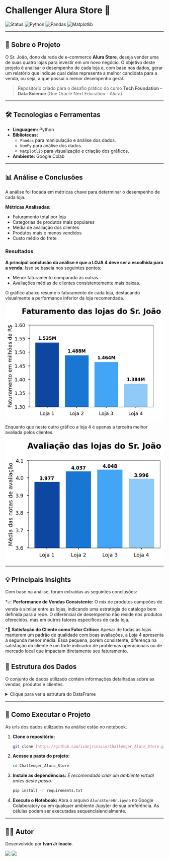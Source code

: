 # Challenger Alura Store 🏪

![Status](https://img.shields.io/badge/status-concluído-green)
![Python](https://img.shields.io/badge/Python-3.8%2B-blue?logo=python)
![Pandas](https://img.shields.io/badge/Pandas-2.0-blue?logo=pandas)
![Matplotlib](https://img.shields.io/badge/Matplotlib-3.7-blue?logo=matplotlib)

---

## 🎯 Sobre o Projeto

O Sr. João, dono da rede de e-commerce **Alura Store**, deseja vender uma de suas quatro lojas para investir em um novo negócio. O objetivo deste projeto é analisar o desempenho de cada loja e, com base nos dados, gerar um relatório que indique qual delas representa a melhor candidata para a venda, ou seja, a que possui o menor desempenho geral.

> Repositório criado para o desafio prático do curso **Tech Foundation - Data Science** (One Oracle Next Education - Alura).
---

## 🛠️ Tecnologias e Ferramentas

* **Linguagem:** Python
* **Bibliotecas:**
    * `Pandas` para manipulação e análise dos dados.
    * `NumPy` para análise dos dados.
    * `Matplotlib` para visualização e criação dos gráficos.
* **Ambiente:** Google Colab

---

## 📊 Análise e Conclusões

A análise foi focada em métricas chave para determinar o desempenho de cada loja.

**Métricas Analisadas:**
* Faturamento total por loja
* Categorias de produtos mais populares
* Média de avaliação dos clientes
* Produtos mais e menos vendidos
* Custo médio do frete

### Resultados

**A principal conclusão da análise é que a LOJA 4 deve ser a escolhida para a venda.** Isso se baseia nos seguintes pontos:
* Menor faturamento comparado às outras.
* Avaliações médias de clientes consistentemente mais baixas.

O gráfico abaixo resume o faturamento de cada loja, destacando visualmente a performance inferior da loja recomendada.

![Gráfico de Faturamento](assets/Faturamento%20das%20Lojas.png)

Enquanto que neste outro gráfico a loja 4 é apenas a terceira melhor avaliada pelos clientes.

![Gráfico de Avaliação da Loja](assets/Avalia%C3%A7%C3%A3o%20das%20notas%20das%20lojas.png)

---

## 💡 Principais Insights
Com base na análise, foram extraídas as seguintes conclusões:

*📈 **Performance de Vendas Consistente:** O mix de produtos campeões de venda é similar entre as lojas, indicando uma estratégia de catálogo bem definida para a rede. O diferencial de desempenho não reside nos produtos oferecidos, mas em outros fatores específicos de cada loja.

*👥 **Satisfação do Cliente como Fator Crítico:** Apesar de todas as lojas manterem um padrão de qualidade com boas avaliações, a Loja 4 apresenta a segunda menor média. Essa pequena, porém consistente, diferença na satisfação do cliente é um forte indicador de problemas operacionais ou de mercado local que impactam diretamente seu faturamento.


## 📁 Estrutura dos Dados

O conjunto de dados utilizado contém informações detalhadas sobre as vendas, produtos e clientes.

<details>
<summary>Clique para ver a estrutura do DataFrame</summary>

|index|Produto|Categoria do Produto|Preço|Frete|Data da Compra|Vendedor|Local da compra|Avaliação da compra|Tipo de pagamento|Quantidade de parcelas|lat|lon|
|---|---|---|---|---|---|---|---|---|---|---|---|---|
|0|Assistente virtual|eletronicos|219.08|9.2497899853|16/01/2021|Pedro Gomes|SP|4|cartao_credito|8|-22.19|-48.79|
|1|Mesa de jantar|moveis|256.35|11.2343053621|18/05/2022|Beatriz Moraes|RJ|1|cartao_credito|4|-22.25|-42.66|
|2|Jogo de tabuleiro|brinquedos|279.51|21.2626809863|15/03/2021|João Souza|DF|1|cartao_credito|1|-15.83|-47.86|
|3|Micro-ondas|eletrodomesticos|1009.99|54.6673442173|03/05/2022|João Souza|RS|4|boleto|1|-30.17|-53.5|
|4|Cadeira de escritório|moveis|446.99|26.9646890964|07/11/2020|Larissa Alves|MG|5|boleto|1|-18.1|-44.38|

</details>

---

## 🚀 Como Executar o Projeto

As urls dos dados utilizados na análise estão no notebook.

1.  **Clone o repositório:**
    ```bash
    git clone [https://github.com/ivanjrinacio/Challenger_Alura_Store.git](https://github.com/ivanjrinacio/Challenger_Alura_Store.git)
    ```
2.  **Acesse a pasta do projeto:**
    ```bash
    cd Challenger_Alura_Store
    ```
3.  **Instale as dependências:**
    *É recomendado criar um ambiente virtual antes deste passo.*
    ```bash
    pip install -r requirements.txt
    ```
4.  **Execute o Notebook:**
    Abra o arquivo `AluraStoreBr.ipynb` no Google Colaboratory ou em qualquer ambiente Jupyter de sua preferência. As células podem ser executadas sequencialencialmente.

---

## 👨‍💻 Autor

Desenvolvido por **Ivan Jr Inacio**.

[<img src="https://img.shields.io/badge/linkedin-%230077B5.svg?&style=for-the-badge&logo=linkedin&logoColor=white" />](https://www.linkedin.com/in/ivanjrinacio/)
[<img src="https://img.shields.io/badge/GitHub-100000?style=for-the-badge&logo=github&logoColor=white" />](https://github.com/ivanjrinacio)
